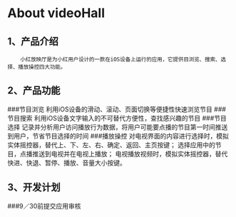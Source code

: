 About videoHall
==============

1、产品介绍
--------------
		小红放映厅是为小红用户设计的一款在iOS设备上运行的应用，它提供目浏览、搜索、选择、播放操控四大功能。

2、产品功能
--------------
###节目浏览
		利用iOS设备的滑动、滚动、页面切换等便捷性快速浏览节目
###节目搜索
		利用iOS设备文字输入的不可替代方便性，查找感兴趣的节目
###节目选择
		记录并分析用户访问播放行为数据，将用户可能要点播的节目第一时间推送到用户，节省节目选择的时间
###播放操控
		对电视界面的内容进行选择时，模拟实体摇控器，替代上、下、左、右、确定、返回、主页按键；
		选择应用中的节目，点播推送到电视并在电视上播放；
		电视播放视频时，模拟实体摇控器，替代快进、快退、暂停、播放、音量大小按键。

3、开发计划
-------------
###9／30前提交应用审核
